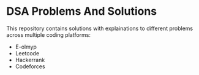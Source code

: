 # DSA Problems And Solutions
This repository contains solutions with explainations to different problems across multiple coding platforms:

- E-olmyp
- Leetcode
- Hackerrank
- Codeforces
